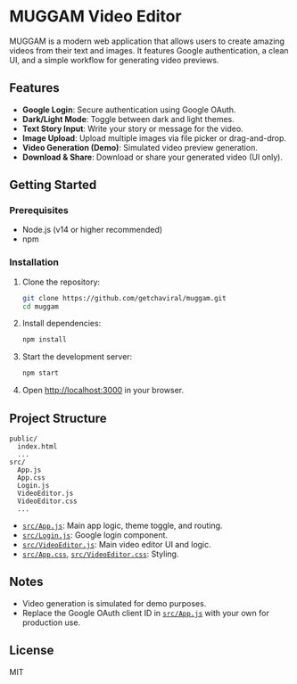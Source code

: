 # MUGGAM Video Editor

MUGGAM is a modern web application that allows users to create amazing videos from their text and images. It features Google authentication, a clean UI, and a simple workflow for generating video previews.

## Features

- **Google Login**: Secure authentication using Google OAuth.
- **Dark/Light Mode**: Toggle between dark and light themes.
- **Text Story Input**: Write your story or message for the video.
- **Image Upload**: Upload multiple images via file picker or drag-and-drop.
- **Video Generation (Demo)**: Simulated video preview generation.
- **Download & Share**: Download or share your generated video (UI only).

## Getting Started

### Prerequisites

- Node.js (v14 or higher recommended)
- npm

### Installation

1. Clone the repository:
   ```sh
   git clone https://github.com/getchaviral/muggam.git
   cd muggam
   ```

2. Install dependencies:
   ```sh
   npm install
   ```

3. Start the development server:
   ```sh
   npm start
   ```

4. Open [http://localhost:3000](http://localhost:3000) in your browser.

## Project Structure

```
public/
  index.html
  ...
src/
  App.js
  App.css
  Login.js
  VideoEditor.js
  VideoEditor.css
  ...
```

- [`src/App.js`](src/App.js): Main app logic, theme toggle, and routing.
- [`src/Login.js`](src/Login.js): Google login component.
- [`src/VideoEditor.js`](src/VideoEditor.js): Main video editor UI and logic.
- [`src/App.css`](src/App.css), [`src/VideoEditor.css`](src/VideoEditor.css): Styling.

## Notes

- Video generation is simulated for demo purposes.
- Replace the Google OAuth client ID in [`src/App.js`](src/App.js) with your own for production use.

## License

MIT
